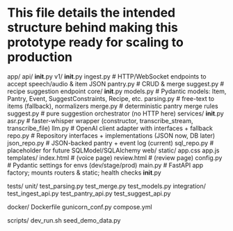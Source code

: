 # This file details the intended structure behind making this prototype ready for scaling to production

app/
  api/
    __init__.py
    v1/
      __init__.py
      ingest.py           # HTTP/WebSocket endpoints to accept speech/audio & item JSON
      pantry.py           # CRUD & merge
      suggest.py          # recipe suggestion endpoint
  core/
    __init__.py
    models.py             # Pydantic models: Item, Pantry, Event, SuggestConstraints, Recipe, etc.
    parsing.py            # free-text to items (fallback), normalizers
    merge.py              # deterministic pantry merge rules
    suggest.py            # pure suggestion orchestrator (no HTTP here)
  services/
    __init__.py
    asr.py                # faster-whisper wrapper (constructor, transcribe_stream, transcribe_file)
    llm.py                # OpenAI client adapter with interfaces + fallback
    repo.py               # Repository interfaces + implementations (JSON now, DB later)
      json_repo.py        # JSON-backed pantry + event log (current)
      sql_repo.py         # placeholder for future SQLModel/SQLAlchemy
  web/
    static/
      app.css
      app.js
    templates/
      index.html          # (voice page)
      review.html         # (review page)
  config.py               # Pydantic settings for envs (dev/stage/prod)
  main.py                 # FastAPI app factory; mounts routers & static; health checks
  __init__.py

tests/
  unit/
    test_parsing.py
    test_merge.py
    test_models.py
  integration/
    test_ingest_api.py
    test_pantry_api.py
    test_suggest_api.py

docker/
  Dockerfile
  gunicorn_conf.py
  compose.yml

scripts/
  dev_run.sh
  seed_demo_data.py
